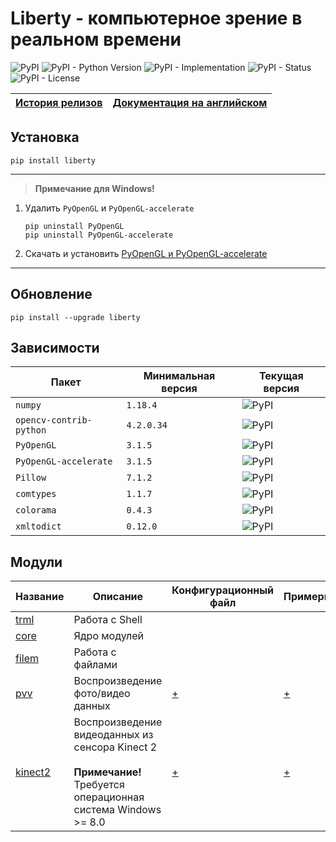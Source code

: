 # Liberty - компьютерное зрение в реальном времени

![PyPI](https://img.shields.io/pypi/v/liberty)
![PyPI - Python Version](https://img.shields.io/pypi/pyversions/liberty)
![PyPI - Implementation](https://img.shields.io/pypi/implementation/liberty)
![PyPI - Status](https://img.shields.io/pypi/status/liberty)
![PyPI - License](https://img.shields.io/pypi/l/liberty)

| [История релизов](https://github.com/DmitryRyumin/Liberty/blob/master/NOTES_RU.md) | [Документация на английском](https://github.com/DmitryRyumin/Liberty) |
| --- | --- |

## Установка

```shell script
pip install liberty
```

---

>  **Примечание для Windows!**

1. Удалить `PyOpenGL` и `PyOpenGL-accelerate`

    ```shell script
    pip uninstall PyOpenGL
    pip uninstall PyOpenGL-accelerate
    ```

2. Скачать и установить [PyOpenGL и PyOpenGL-accelerate](https://www.lfd.uci.edu/~gohlke/pythonlibs/#pyopengl)

---

## Обновление

```shell script
pip install --upgrade liberty
```

## Зависимости

| Пакет | Минимальная версия | Текущая версия |
| ----- | ------------------ | -------------- |
`numpy` | `1.18.4` | ![PyPI](https://img.shields.io/pypi/v/numpy) |
`opencv-contrib-python` | `4.2.0.34` | ![PyPI](https://img.shields.io/pypi/v/opencv-contrib-python) |
`PyOpenGL` | `3.1.5` | ![PyPI](https://img.shields.io/pypi/v/PyOpenGL) |
`PyOpenGL-accelerate` | `3.1.5` | ![PyPI](https://img.shields.io/pypi/v/PyOpenGL-accelerate) |
`Pillow` | `7.1.2` | ![PyPI](https://img.shields.io/pypi/v/Pillow) |
`comtypes` | `1.1.7` | ![PyPI](https://img.shields.io/pypi/v/comtypes) |
`colorama` | `0.4.3` | ![PyPI](https://img.shields.io/pypi/v/colorama) |
`xmltodict` | `0.12.0` | ![PyPI](https://img.shields.io/pypi/v/xmltodict) |

## Модули

| Название | Описание | Конфигурационный файл | Примеры |
| -------- | -------- | --------------------- | ------- |
| [trml](https://github.com/DmitryRyumin/Liberty/tree/master/liberty/modules/trml) | Работа с Shell | | |
| [core](https://github.com/DmitryRyumin/Liberty/tree/master/liberty/modules/core) | Ядро модулей | | |
| [filem](https://github.com/DmitryRyumin/Liberty/tree/master/liberty/modules/filem) | Работа с файлами | | |
| [pvv](https://github.com/DmitryRyumin/Liberty/blob/master/liberty/modules/pvv/README_RU.md) | Воспроизведение фото/видео данных | [+](https://github.com/DmitryRyumin/Liberty/blob/master/liberty/configs/pvv.json) | [+](https://github.com/DmitryRyumin/Liberty/blob/master/liberty/samples/play.py) |
| [kinect2](https://github.com/DmitryRyumin/Liberty/blob/master/liberty/modules/kinect2/README_RU.md) | Воспроизведение видеоданных из сенсора Kinect 2<br><br>**Примечание!** Требуется операционная система Windows >= 8.0 | [+](https://github.com/DmitryRyumin/Liberty/blob/master/liberty/configs/kinect2.json) | [+](https://github.com/DmitryRyumin/Liberty/blob/master/liberty/samples/kinect2play.py) |
